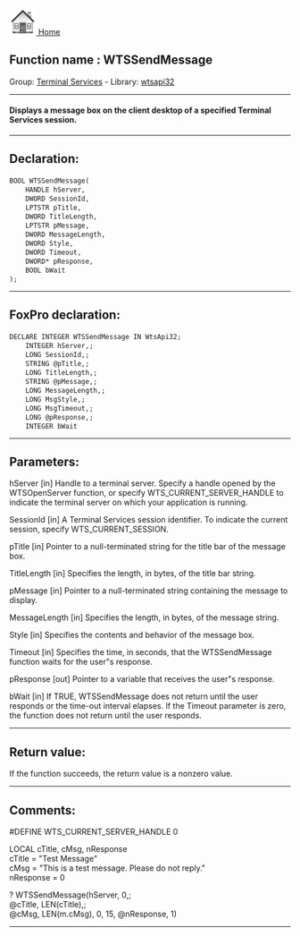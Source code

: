 [<img src="../../images/home.png"> Home ](https://github.com/VFPX/Win32API)  

## Function name : WTSSendMessage
Group: [Terminal Services](../../functions_group.md#Terminal_Services)  -  Library: [wtsapi32](../../libraries.md#wtsapi32)  
***  


#### Displays a message box on the client desktop of a specified Terminal Services session.
***  


## Declaration:
```foxpro  
BOOL WTSSendMessage(
	HANDLE hServer,
	DWORD SessionId,
	LPTSTR pTitle,
	DWORD TitleLength,
	LPTSTR pMessage,
	DWORD MessageLength,
	DWORD Style,
	DWORD Timeout,
	DWORD* pResponse,
	BOOL bWait
);  
```  
***  


## FoxPro declaration:
```foxpro  
DECLARE INTEGER WTSSendMessage IN WtsApi32;
	INTEGER hServer,;
	LONG SessionId,;
	STRING @pTitle,;
	LONG TitleLength,;
	STRING @pMessage,;
	LONG MessageLength,;
	LONG MsgStyle,;
	LONG MsgTimeout,;
	LONG @pResponse,;
	INTEGER bWait  
```  
***  


## Parameters:
hServer 
[in] Handle to a terminal server. Specify a handle opened by the WTSOpenServer function, or specify WTS_CURRENT_SERVER_HANDLE to indicate the terminal server on which your application is running. 

SessionId 
[in] A Terminal Services session identifier. To indicate the current session, specify WTS_CURRENT_SESSION. 

pTitle 
[in] Pointer to a null-terminated string for the title bar of the message box. 

TitleLength 
[in] Specifies the length, in bytes, of the title bar string. 

pMessage 
[in] Pointer to a null-terminated string containing the message to display. 

MessageLength 
[in] Specifies the length, in bytes, of the message string. 

Style 
[in] Specifies the contents and behavior of the message box.

Timeout 
[in] Specifies the time, in seconds, that the WTSSendMessage function waits for the user"s response.

pResponse 
[out] Pointer to a variable that receives the user"s response.

bWait 
[in] If TRUE, WTSSendMessage does not return until the user responds or the time-out interval elapses. If the Timeout parameter is zero, the function does not return until the user responds.  
***  


## Return value:
If the function succeeds, the return value is a nonzero value.  
***  


## Comments:
<div class="precode">#DEFINE WTS_CURRENT_SERVER_HANDLE 0  
  
LOCAL cTitle, cMsg, nResponse  
cTitle = "Test Message"  
cMsg = "This is a test message. Please do not reply."  
nResponse = 0  
  
? WTSSendMessage(hServer, 0,;  
	@cTitle, LEN(cTitle),;  
	@cMsg, LEN(m.cMsg), 0, 15, @nResponse, 1)  
</div>  
  
***  

